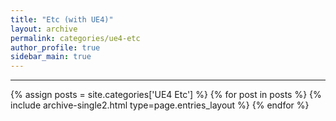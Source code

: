 ```yaml
---
title: "Etc (with UE4)"
layout: archive
permalink: categories/ue4-etc
author_profile: true
sidebar_main: true
---
```


<!-- 공백이 포함되어 있는 카테고리 이름의 경우 site.categories.['a b c'] 이런식으로! -->

***

{% assign posts = site.categories['UE4 Etc'] %}
{% for post in posts %} {% include archive-single2.html type=page.entries_layout %} {% endfor %}